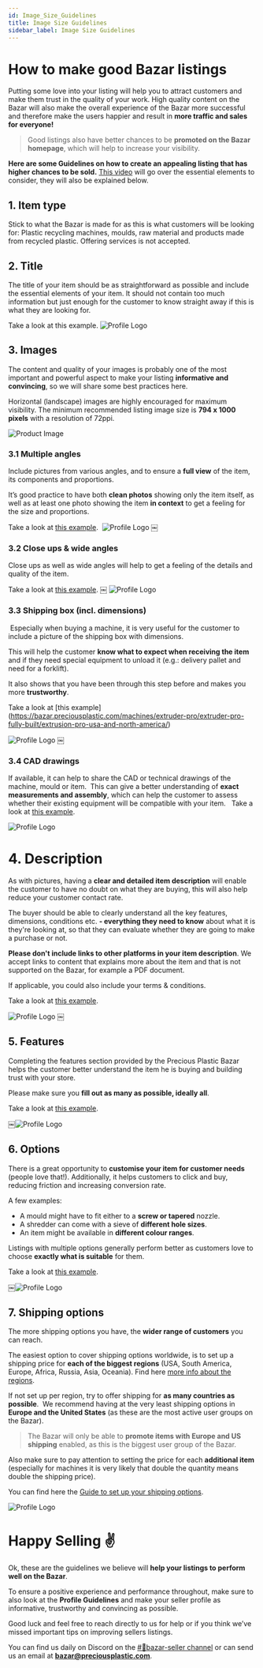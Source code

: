 ```yaml
---
id: Image_Size_Guidelines
title: Image Size Guidelines
sidebar_label: Image Size Guidelines
---
```


<style>
:root {
  --highlight: #f7b77b;
  --hover: #f7b77b;
}
</style>


# How to make good Bazar listings


Putting some love into your listing will help you to attract customers and make them trust in the quality of your work.
High quality content on the Bazar will also make the overall experience of the Bazar more successful and therefore make the users happier and result in **more traffic and sales for everyone!**

>Good listings also have better chances to be **promoted on the Bazar homepage**, which will help to increase your visibility.

**Here are some Guidelines on how to create an appealing listing that has higher chances to be sold.** [This video](https://www.loom.com/share/b1df010a31b04a79b034f723b579cc4e) will go over the essential elements to consider, they will also be explained below.

## 1. Item type
Stick to what the Bazar is made for as this is what customers will be looking for: Plastic recycling machines, moulds, raw material and products made from recycled plastic. Offering services is not accepted.

## 2. Title

The title of your item should be as straightforward as possible and include the essential elements of your item. It should not contain too much information but just enough for the customer to know straight away if this is what they are looking for. 

Take a look at this example.
![Profile Logo](../assets/Business/bazar-listingguide-2.png)


## 3. Images

The content and quality of your images is probably one of the most important and powerful aspect to make your listing **informative and convincing**, so we will share some best practices here.

Horizontal (landscape) images are highly encouraged for maximum visibility. The minimum recommended listing image size is **794 x 1000 pixels** with a resolution of 72ppi.

![Product Image](../assets/Business/product.png)



### 3.1 Multiple angles

Include pictures from various angles, and to ensure a **full view** of the item, its components and proportions.

It’s good practice to have both **clean photos** showing only the item itself, as well as at least one photo showing the item **in context** to get a feeling for the size and proportions.

Take a look at [this example](https://bazar.preciousplastic.com/machines/sheetpress/sheet-press-kits/mini-press/). 
![Profile Logo](../assets/Business/bazar-listingguide-3.1.png)
￼


### 3.2 Close ups & wide angles

Close ups as well as wide angles will help to get a feeling of the details and quality of the item.

Take a look at [this example](https://bazar.preciousplastic.com/moulds/injection-moulds/spinning-top-mold-clone/).
￼
![Profile Logo](../assets/Business/bazar-listingguide-3.2.png)


### 3.3 Shipping box (incl. dimensions)
 Especially when buying a machine, it is very useful for the customer to include a picture of the shipping box with dimensions. 

This will help the customer **know what to expect when receiving the item** and if they need special equipment to unload it (e.g.: delivery pallet and need for a forklift). 

It also shows that you have been through this step before and makes you more **trustworthy**.

Take a look at [this example] (https://bazar.preciousplastic.com/machines/extruder-pro/extruder-pro-fully-built/extrusion-pro-usa-and-north-america/)

![Profile Logo](../assets/Business/bazar-listingguide-3.3.png)
￼
### 3.4 CAD drawings

If available, it can help to share the CAD or technical drawings of the machine, mould or item.
 This can give a better understanding of **exact measurements and assembly**, which can help the customer to assess whether their existing equipment will be compatible with your item.  
Take a look at [this example](https://bazar.preciousplastic.com/machines/shredder/shredder-kits/upgraded-shredder-box-kit-new-version-3.3/).

![Profile Logo](../assets/Business/bazar-listingguide-3.4.png) 
# 4. Description 
As with pictures, having a **clear and detailed item description** will enable the customer to have no doubt on what they are buying, this will also help reduce your customer contact rate. 

The buyer should be able to clearly understand all the key features, dimensions, conditions etc. **- everything they need to know** about what it is they're looking at, so that they can evaluate whether they are going to make a purchase or not.

**Please don't include links to other platforms in your item description**. We accept links to content that explains more about the item and that is not supported on the Bazar, for example a PDF document.

If applicable, you could also include your terms & conditions.

Take a look at [this example](https://bazar.preciousplastic.com/machines/shredder/shredder-kits/precious-plastic-stainless-steel-version-3.3-14-teeth-shredder-box-and-sieve-clone/).

![Profile Logo](../assets/Business/bazar-listingguide-4.png)
￼
## 5. Features 
Completing the features section provided by the Precious Plastic Bazar helps the customer better understand the item he is buying and building trust with your store. 

Please make sure you **fill out as many as possible, ideally all**.

Take a look at [this example](https://bazar.preciousplastic.com/products/other/dome-construction-joint-set/).

￼![Profile Logo](../assets/Business/bazar-listingguide-5.png)

## 6. Options

There is a great opportunity to **customise your item for customer needs** (people love that!). Additionally, it helps customers to click and buy, reducing friction and increasing conversion rate.

A few examples:

* A mould might have to fit either to a **screw or tapered** nozzle. 
* A shredder can come with a sieve of **different hole sizes**. 
* An item might be available in **different colour ranges**.

Listings with multiple options generally perform better as customers love to choose **exactly what is suitable** for them.

Take a look at [this example](https://bazar.preciousplastic.com/machines/shredder/shredder-kits/fully-assembled-and-tested-shredder/).

￼![Profile Logo](../assets/Business/bazar-listingguide-6.png)


## 7. Shipping options

The more shipping options you have, the **wider range of customers** you can reach. 

The easiest option to cover shipping options worldwide, is to set up a shipping price for **each of the biggest regions** (USA, South America, Europe, Africa, Russia, Asia, Oceania). Find here [more info about the regions](https://community.preciousplastic.com/academy/business/regions).

If not set up per region, try to offer shipping for **as many countries as possible**.  We recommend having at the very least shipping options in **Europe and the United States** (as these are the most active user groups on the Bazar).

> The Bazar will only be able to **promote items with Europe and US shipping** enabled, as this is the biggest user group of the Bazar.

Also make sure to pay attention to setting the price for each **additional item** (especially for machines it is very likely that double the quantity means double the shipping price).

You can find here the [Guide to set up your shipping options](https://community.preciousplastic.com/academy/business/International_Shipping).

![Profile Logo](../assets/Business/bazar-listingguide-7.png)

# Happy Selling ✌️

Ok, these are the guidelines we believe will **help your listings to perform well on the Bazar**. 

To ensure a positive experience and performance throughout, make sure to also look at the **Profile Guidelines** and make your seller profile as informative, trustworthy and convincing as possible.

Good luck and feel free to reach directly to us for help or if you think we’ve missed important tips on improving sellers listings. 

You can find us daily on Discord on the [#🙌bazar-seller channel](https://discord.gg/2E93VxB3CD) or can send us an email at **bazar@preciousplastic.com**.